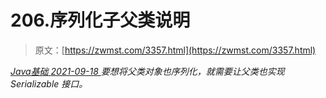 <!--yml
category: 未分类
date: 0001-01-01 00:00:00
--->

# 206.序列化子父类说明

> 原文：[https://zwmst.com/3357.html](https://zwmst.com/3357.html)

   [ *Java基础* ](https://zwmst.com/java%e5%9f%ba%e7%a1%80)*[ <time datetime="2021-09-18T09:28:56+08:00"> 2021-09-18 </time> ](https://zwmst.com/3357.html)  要想将父类对象也序列化，就需要让父类也实现 Serializable 接口。*